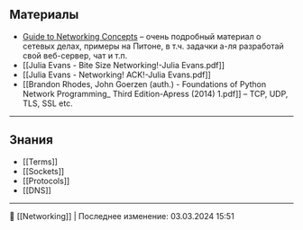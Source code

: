 ## Материалы

- [Guide to Networking Concepts](https://beej.us/guide/bgnet0/html/split/index.html) – очень подробный материал о сетевых делах, примеры на Питоне, в т.ч. задачки а-ля разработай свой веб-сервер, чат и т.п.
- [[Julia Evans - Bite Size Networking!-Julia Evans.pdf]]
- [[Julia Evans - Networking! ACK!-Julia Evans.pdf]]
- [[Brandon Rhodes, John Goerzen (auth.) - Foundations of Python Network Programming_ Third Edition-Apress (2014) 1.pdf]] – TCP, UDP, TLS, SSL etc.

----
## Знания

- [[Terms]]
- [[Sockets]]
- [[Protocols]]
- [[DNS]]


----
📂 [[Networking]] | Последнее изменение: 03.03.2024 15:51